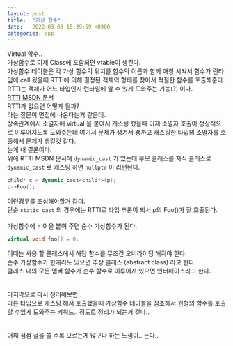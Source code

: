 ```yaml
---
layout: post
title:  "가상 함수"
date:   2022-03-03 15:39:59 +0900
categories: cpp
---
```


Virtual 함수.. <br>
가상함수로 이제 Class에 포함되면 vtable이 생긴다. <br>
가상함수 테이블은 각 가상 함수의 위치를 함수의 이름과 함께 매칭 시켜서 함수가 런타임에 call 됬을때 RTTI에 의해 결정된 객체의 형태를 찾아서 적절한 함수를 호출해준다. <br>
RTTI는 객체가 어느 타입인지 런타임에 알 수 있게 도와주는 기능(?) 이다. <br>
[RTTI MSDN 문서](https://docs.microsoft.com/en-us/cpp/cpp/run-time-type-information?view=msvc-170#:~:text=Run%2Dtime%20type%20information%20(RTTI)%20is%20a%20mechanism%20that,were%20implementing%20this%20functionality%20themselves.)
<br>
RTTI가 없으면 어떻게 될까? <br>
라는 질문이 면접에 나온다는거 같은데.. <br>
상속관계에서 소멸자에 virtual 을 붙여서 캐스팅 했을때 이제 소멸자 호출이 정상적으로 이루어지도록 도와주는데 여기서 문제가 생겨서 쌩까고 캐스팅한 타입의 소멸자를 호출해서 문제가 생길것 같다. <br>
는게 내 결론이다. <br>
위에 RTTI MSDN 문서에 `dynamic_cast` 가 있는데 부모 클래스를 자식 클래스로 `dynamic_cast` 로 캐스팅 하면 `nullptr` 이 리턴된다. <br>
```c++
child* c = dynamic_cast<child*>(p);
c->Foo();
```
이런경우를 조심해야할거 같다. <br>
단순 `static_cast` 의 경우에는 RTTI로 타입 추론이 되서 p의 Foo()가 잘 호출된다.<br>
<br>
가상함수에 = 0 을 붙여 주면 순수 가상함수가 된다. <br>
```c++
virtual void foo() = 0;
```
이때는 사용 할 클래스에서 해당 함수를 무조건 오버라이딩 해줘야 한다. <br>
순수 가상함수가 한개라도 있으면 추상 클래스 (abstract class) 라고 한다. <br>
클래스 내의 모든 멤버 함수가 순수 함수로 이루어져 있으면 인터페이스라고 한다. <br>
<br>
<br>
마지막으로 다시 정리해보면.. <br>
다른 타입으로 캐스팅 해서 호출했을때 가상함수 테이블을 참조해서 원형의 함수를 호출 할 수있게 도와주는 키워드.. 정도로 정리가 되는거 같다.. <br>
<br>
<br>
어째 점점 글을 쓸 수록 모르는게 많구나 하는 느낌이.. 든다.. <br>

